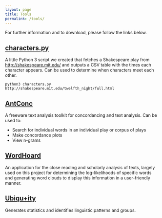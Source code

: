 ```yaml
---
layout: page
title: Tools
permalink: /tools/
---
```


For further information and to download, please follow the links below.

## [characters.py](/tools/characters.py)

A little Python 3 script we created that fetches a Shakespeare play from
<http://shakespeare.mit.edu/> and outputs a CSV table with the times each
character appears. Can be used to determine when characters meet each other.

    python3 characters.py http://shakespeare.mit.edu/twelfth_night/full.html


## [AntConc](http://www.laurenceanthony.net/software/antconc/)

A freeware text analysis toolkit for concordancing and text analysis. Can be used to:

- Search for individual words in an individual play or corpus of plays
- Make concordance plots
- View n-grams

## [WordHoard](http://wordhoard.northwestern.edu/)

An application for the close reading and scholarly analysis of texts, largely
used on this project for determining the log-likelihoods of specific words and
generating word clouds to display this information in a user-friendly manner.

## [Ubiqu+ity](http://vep.cs.wisc.edu/ubiq/)

Generates statistics and identifies linguistic patterns and groups.

